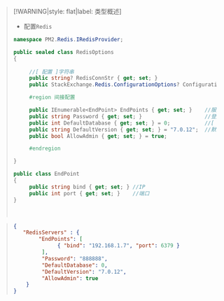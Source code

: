 <br/>



>[!WARNING|style: flat|label: 类型概述]
>
>- 配置`Redis`
>
>```csharp
>namespace PM2.Redis.IRedisProvider;
>
>public sealed class RedisOptions
>{
>    
>      //[ 配置 ]字符串
>      public string? RedisConnStr { get; set; }  
>      public StackExchange.Redis.ConfigurationOptions? ConfigurationOptions { get; set; }
>
>      #region 间接配置
>
>      public IEnumerable<EndPoint> EndPoints { get; set; }    //服务端端口号
>      public string Password { get; set; }                    //登陆密码
>      public int DefaultDatabase { get; set; } = 0;           //[ 默认 ]连接数据库
>      public string DefaultVersion { get; set; } = "7.0.12";  //默认版本号
>      public bool AllowAdmin { get; set; } = true;           
>
>      #endregion
>
>}
>
>public class EndPoint
>{
>      public string bind { get; set; } //IP
>      public int port { get; set; }    //端口
>}
>
>
>```
>
>
>
><br/>

>```json
>{
>	 "RedisServers" : {
>		  "EndPoints": [ 
>			    { "bind": "192.168.1.7", "port": 6379 }
>		   ],
>		   "Password": "888888",
>		   "DefaultDatabase": 0,
>		   "DefaultVersion": "7.0.12",
>		   "AllowAdmin": true
>	  }
>}
>
>
>```
>
>
